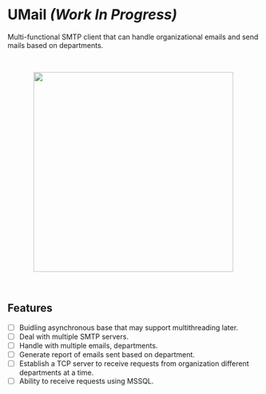 # UMail  _(Work In Progress)_

Multi-functional SMTP client that can handle organizational emails and send mails based on departments.

<br>
<p align="center">
  <img src="https://cdn-icons-png.flaticon.com/512/5578/5578703.png" height="400">
</p>
<br>

## Features
- [ ] Buidling asynchronous base that may support multithreading later.
- [ ] Deal with multiple SMTP servers.
- [ ] Handle with multiple emails, departments.
- [ ] Generate report of emails sent based on department.
- [ ] Establish a TCP server to receive requests from organization different departments at a time.
- [ ] Ability to receive requests using MSSQL.
